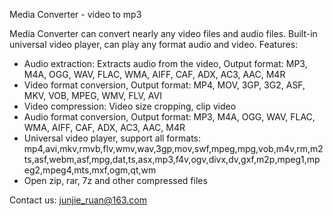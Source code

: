 Media Converter - video to mp3

Media Converter can convert nearly any video files and audio files. Built-in universal video player, can play any format audio and video.
Features:
- Audio extraction: Extracts audio from the video, Output format: MP3, M4A, OGG, WAV, FLAC, WMA, AIFF, CAF, ADX, AC3, AAC, M4R
- Video format conversion, Output format: MP4, MOV, 3GP, 3G2, ASF, MKV, VOB, MPEG, WMV, FLV, AVI
- Video compression: Video size cropping, clip video
- Audio format conversion, Output format:  MP3, M4A, OGG, WAV, FLAC, WMA, AIFF, CAF, ADX, AC3, AAC, M4R
- Universal video player, support all formats: mp4,avi,mkv,rmvb,flv,wmv,wav,3gp,mov,swf,mpeg,mpg,vob,m4v,rm,m2ts,asf,webm,asf,mpg,dat,ts,asx,mp3,f4v,ogv,divx,dv,gxf,m2p,mpeg1,mpeg2,mpeg4,mts,mxf,ogm,qt,wm
- Open zip, rar, 7z and other compressed files

Contact us: junjie_ruan@163.com
